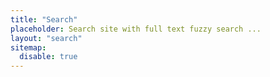 ```yaml
---
title: "Search"
placeholder: Search site with full text fuzzy search ...
layout: "search"
sitemap:
  disable: true
---
```

